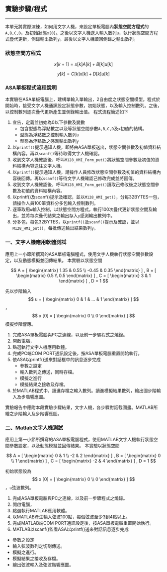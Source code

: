 ## 實驗步驟/程式
- - -

本單元將實際演練，如何用文字人機，來設定單板電腦內**狀態空間方程式**的`A,B,C,D`，及初始狀態`x[0]`。之後以文字人機送入輸入數列`u`，執行狀態空間方程式疊代更新，側錄輸出數列`y`。最後以文字人機讀回側錄之輸出數列。

### 狀態空間方程式

$$
 x[k+1] = x[k] A[k] + B[k] u[k]
$$

$$
 y[k] = C[k] x[k] + D[k] u[k]
$$

### ASA單板程式流程說明
本實驗在ASA單板電腦上，建構單輸入單輸出，2自由度之狀態空間模型。程式於開始時，接受文字人機通訊設定狀態參數，初始狀態，以及輸入控制數列。之後，以控制數列逐次疊代更新產生並側錄輸出值。
程式流程簡述如下


1. 宣告，定義並初始為0以下參數及變數
    - 包含型態為浮點數之以及等狀態空間參數`A,B,C,D`及`x`初值的結構。
    - 型態為浮點數之控制輸入數列`u`
    - 型態為浮點數之感測輸出數列`y`
2. 以`printf()`提示通知人機，即將由ASA單板送出，狀態空間參數及初值資料結構內容。再以`scanf()`等待取得文字人機確認。
3. 收到文字人機確認後，呼叫`M128_HMI_Form_put()`將狀態空間參數及初值的資料結構內容送往文字人機。
4. 以`printf()`提示通知人機，請操作人員修改狀態空間參數及初值的資料結構內容後回傳。再以`scanf()`等待文字人機確認己修改完成並將回傳。
5. 收到文字人機確認後，呼叫`M128_HMI_Form_get()`讀取己修改後之狀態空間參數及初值的資料結構內容。
6. 以printf()及scanf()提示及確認，並以`M128_HMI_get()`，分每32BYTES一包，請操作人員100筆資料分多包輸入控制數列。
7. 逐筆取用`u`輸入控制，以狀態空間方程式，執行100次疊代更新狀態空間及輸出，並將每次疊代結果之輸出存入`y`感測輸出數列中。
8. 分多包，每包32BYTES，以`printf()`及`scanf()`提示及確認，並以`M128_HMI_put()`，每批傳送輸出結果數列`y`。

### 一、文字人機應用軟體測試
應用上一小節所撰寫的ASA單板電腦程式，使用文字人機執行狀態空間參數設定，以及動態模擬並回傳結果。
本實驗以狀態空間

$$
 A = [ \begin{matrix} 1.35 & 0.55 \\ -0.45 & 0.35 \end{matrix} ] ,
 B = [ \begin{matrix} 0.5  \\ 0.5 \end{matrix} ] ,
 C = [ \begin{matrix} 3  & 1 \end{matrix} ] ,
 D = 1
$$

先以步階輸入$$ u = [ \begin{matrix} 0 & 1 & ... & 1 \end{matrix} ] $$，$$ x [0] = [ \begin{matrix} 0 \\ 0 \end{matrix} ] $$模擬步階響應。

1. 完成ASA單板電腦與PC之連線，以及前一步驟程式之燒錄。
2. 開啟電腦，
3. 點選執行文字人機應用軟體。
4. 完成PC端COM PORT通訊設定後，按ASA單板電腦重置開始執行。
5. 依ASA以printf()送來對話框中的訊息逐步完成
   - 參數之設定
   - 輸入數列之傳送，同時存檔。
   - 模擬之進行
   - 模擬結果之接收及存檔。
6. 於MATLAB程式中，讀進存檔之輸入數列。讀進模擬結果數列，繪出圖步階輸入及步階響應圖。

實驗報告中應附本段實驗步驟結果，文字人機，各步驟對話截圖畫。MATLAB所繪之步階輸入及步階響應圖。

### 二、Matlab文字人機測試
應用上第一小節所撰寫的ASA單板電腦程式，使用MATLAB文字人機執行狀態空間參數設定，以及動態模擬並回傳結果。
本實驗以狀態空間

$$
 A = [ \begin{matrix} 0 & 1 \\ -2 & 2 \end{matrix} ] ,
 B = [ \begin{matrix} 0  \\ 1 \end{matrix} ] ,
 C = [ \begin{matrix} -2  & 4 \end{matrix} ] ,
 D = 1
$$

初始狀態設為 $$ x [0] = [ \begin{matrix} 0 \\ 0 \end{matrix} ] $$ ，`u`弦波數列。

1. 完成ASA單板電腦與PC之連線，以及前一步驟程式之燒錄。
2. 開啟電腦，
3. 點選執行MATLAB應用軟體。
4. 以MATLAB產生輸入弦波100點，每個弦波至少3到4點以上。
5. 完成MATLAB端COM PORT通訊設定後，按ASA單板電腦重置開始執行。
6. MATLAB以scanf()監看ASA以printf()送來對話訊息逐步完成
  - 參數之設定
  - 輸入弦波數列之切割傳送。
  - 模擬之進行。
  - 模擬結果之接收及存檔。
  - 繪出弦波輸入及弦波階響應圖。
